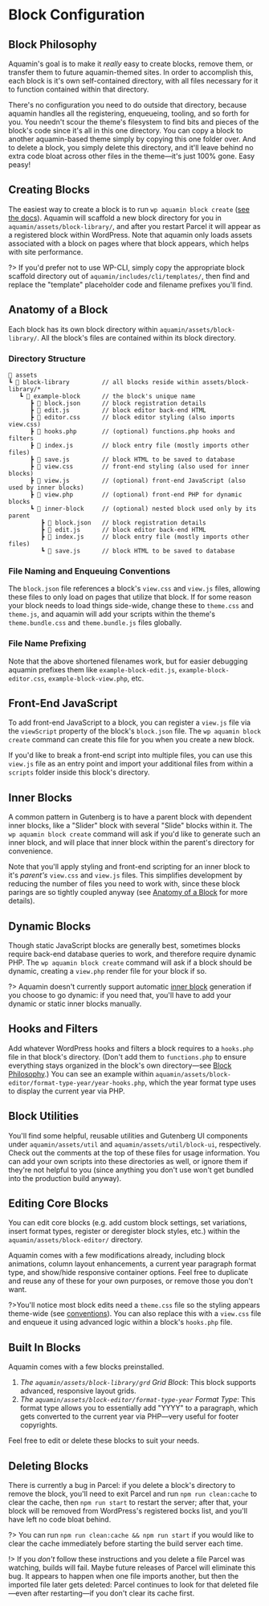 # Block Configuration

## Block Philosophy

Aquamin's goal is to make it _really_ easy to create blocks, remove them, or transfer them to future aquamin-themed sites. In order to accomplish this, each block is it's own self-contained directory, with all files necessary for it to function contained within that directory.

There's no configuration you need to do outside that directory, because aquamin handles all the registering, enqueueing, tooling, and so forth for you. You needn't scour the theme's filesystem to find bits and pieces of the block's code since it's all in this one directory. You can copy a block to another aquamin-based theme simply by copying this one folder over. And to delete a block, you simply delete this directory, and it'll leave behind no extra code bloat across other files in the theme—it's just 100% gone. Easy peasy!

## Creating Blocks

The easiest way to create a block is to run `wp aquamin block create` ([see the docs](/features/wp-cli#wp-aquamin-block-create)). Aquamin will scaffold a new block directory for you in `aquamin/assets/block-library/`, and after you restart Parcel it will appear as a registered block within WordPress. Note that aquamin only loads assets associated with a block on pages where that block appears, which helps with site performance.

?> If you'd prefer not to use WP-CLI, simply copy the appropriate block scaffold directory out of `aquamin/includes/cli/templates/`, then find and replace the "template" placeholder code and filename prefixes you'll find.

## Anatomy of a Block

Each block has its own block directory within `aquamin/assets/block-library/`. All the block's files are contained within its block directory.

### Directory Structure

```
📂 assets
┗ 📂 block-library         // all blocks reside within assets/block-library/*
   ┗ 📂 example-block      // the block's unique name
      ┣ 📄 block.json      // block registration details
      ┣ 📄 edit.js         // block editor back-end HTML
      ┣ 📄 editor.css      // block editor styling (also imports view.css)
      ┣ 📄 hooks.php       // (optional) functions.php hooks and filters
      ┣ 📄 index.js        // block entry file (mostly imports other files)
      ┣ 📄 save.js         // block HTML to be saved to database
      ┣ 📄 view.css        // front-end styling (also used for inner blocks)
      ┣ 📄 view.js         // (optional) front-end JavaScript (also used by inner blocks)
      ┣ 📄 view.php        // (optional) front-end PHP for dynamic blocks
      ┗ 📂 inner-block     // (optional) nested block used only by its parent
         ┣ 📄 block.json   // block registration details
         ┣ 📄 edit.js      // block editor back-end HTML
         ┣ 📄 index.js     // block entry file (mostly imports other files)
         ┗ 📄 save.js      // block HTML to be saved to database
```

### File Naming and Enqueuing Conventions

The `block.json` file references a block's `view.css` and `view.js` files, allowing these files to only load on pages that utilize that block. If for some reason your block needs to load things side-wide, change these to `theme.css` and `theme.js`, and aquamin will add your scripts within the theme's `theme.bundle.css` and `theme.bundle.js` files globally.

### File Name Prefixing

Note that the above shortened filenames work, but for easier debugging aquamin prefixes them like `example-block-edit.js`, `example-block-editor.css`, `example-block-view.php`, etc.

## Front-End JavaScript

To add front-end JavaScript to a block, you can register a `view.js` file via the `viewScript` property of the block's `block.json` file. The `wp aquamin block create` command can create this file for you when you create a new block.

If you'd like to break a front-end script into multiple files, you can use this `view.js` file as an entry point and import your additional files from within a `scripts` folder inside this block's directory.

## Inner Blocks

A common pattern in Gutenberg is to have a parent block with dependent inner blocks, like a "Slider" block with several "Slide" blocks within it. The `wp aquamin block create` command will ask if you'd like to generate such an inner block, and will place that inner block within the parent's directory for convenience.

Note that you'll apply styling and front-end scripting for an inner block to it's _parent's_ `view.css` and `view.js` files. This simplifies development by reducing the number of files you need to work with, since these block parings are so tightly coupled anyway (see [Anatomy of a Block](#anatomy-of-a-block) for more details).

## Dynamic Blocks

Though static JavaScript blocks are generally best, sometimes blocks require back-end database queries to work, and therefore require dynamic PHP. The `wp aquamin block create` command will ask if a block should be dynamic, creating a `view.php` render file for your block if so.

?> Aquamin doesn't currently support automatic [inner block](#inner-blocks) generation if you choose to go dynamic: if you need that, you'll have to add your dynamic or static inner blocks manually.

## Hooks and Filters

Add whatever WordPress hooks and filters a block requires to a `hooks.php` file in that block's directory. (Don't add them to `functions.php` to ensure everything stays organized in the block's own directory—see [Block Philosophy](#block-philosophy).) You can see an example within `aquamin/assets/block-editor/format-type-year/year-hooks.php`, which the year format type uses to display the current year via PHP.

## Block Utilities

You'll find some helpful, reusable utilities and Gutenberg UI components under `aquamin/assets/util` and `aquamin/assets/util/block-ui`, respectively. Check out the comments at the top of these files for usage information. You can add your own scripts into these directories as well, or ignore them if they're not helpful to you (since anything you don't use won't get bundled into the production build anyway).

## Editing Core Blocks

You can edit core blocks (e.g. add custom block settings, set variations, insert format types, register or deregister block styles, etc.) within the `aquamin/assets/block-editor/` directory.

Aquamin comes with a few modifications already, including block animations, column layout enhancements, a current year paragraph format type, and show/hide responsive container options. Feel free to duplicate and reuse any of these for your own purposes, or remove those you don't want.

?>You'll notice most block edits need a `theme.css` file so the styling appears theme-wide (see [conventions](#file-naming-and-enqueuing-conventions)). You can also replace this with a `view.css` file and enqueue it using advanced logic within a block's `hooks.php` file.

## Built In Blocks

Aquamin comes with a few blocks preinstalled.

1. *The `aquamin/assets/block-library/grd` Grid Block*: This block supports advanced, responsive layout grids.
2. *The `aquamin/assets/block-editor/format-type-year` Format Type*: This format type allows you to essentially add "YYYY" to a paragraph, which gets converted to the current year via PHP—very useful for footer copyrights.

Feel free to edit or delete these blocks to suit your needs.

## Deleting Blocks

There is currently a bug in Parcel: if you delete a block's directory to remove the block, you'll need to exit Parcel and run `npm run clean:cache` to clear the cache, then `npm run start` to restart the server; after that, your block will be removed from WordPress's registered bocks list, and you'll have left no code bloat behind.

?> You can run `npm run clean:cache && npm run start` if you would like to clear the cache immediately before starting the build server each time.

!> If you _don't_ follow these instructions and you delete a file Parcel was watching, builds will fail. Maybe future releases of Parcel will eliminate this bug. It appears to happen when one file imports another, but then the imported file later gets deleted: Parcel continues to look for that deleted file—even after restarting—if you don't clear its cache first.
